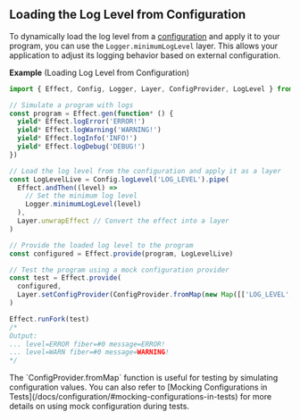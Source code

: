 ## Loading the Log Level from Configuration

To dynamically load the log level from a [configuration](/docs/configuration/) and apply it to your program, you can use the `Logger.minimumLogLevel` layer. This allows your application to adjust its logging behavior based on external configuration.

**Example** (Loading Log Level from Configuration)

```ts twoslash
import { Effect, Config, Logger, Layer, ConfigProvider, LogLevel } from 'effect'

// Simulate a program with logs
const program = Effect.gen(function* () {
  yield* Effect.logError('ERROR!')
  yield* Effect.logWarning('WARNING!')
  yield* Effect.logInfo('INFO!')
  yield* Effect.logDebug('DEBUG!')
})

// Load the log level from the configuration and apply it as a layer
const LogLevelLive = Config.logLevel('LOG_LEVEL').pipe(
  Effect.andThen((level) =>
    // Set the minimum log level
    Logger.minimumLogLevel(level)
  ),
  Layer.unwrapEffect // Convert the effect into a layer
)

// Provide the loaded log level to the program
const configured = Effect.provide(program, LogLevelLive)

// Test the program using a mock configuration provider
const test = Effect.provide(
  configured,
  Layer.setConfigProvider(ConfigProvider.fromMap(new Map([['LOG_LEVEL', LogLevel.Warning.label]])))
)

Effect.runFork(test)
/*
Output:
... level=ERROR fiber=#0 message=ERROR!
... level=WARN fiber=#0 message=WARNING!
*/
```

<Aside type="tip" title="Using ConfigProvider for Testing">
  The `ConfigProvider.fromMap` function is useful for testing by
  simulating configuration values. You can also refer to [Mocking
  Configurations in
  Tests](/docs/configuration/#mocking-configurations-in-tests) for more
  details on using mock configuration during tests.
</Aside>
